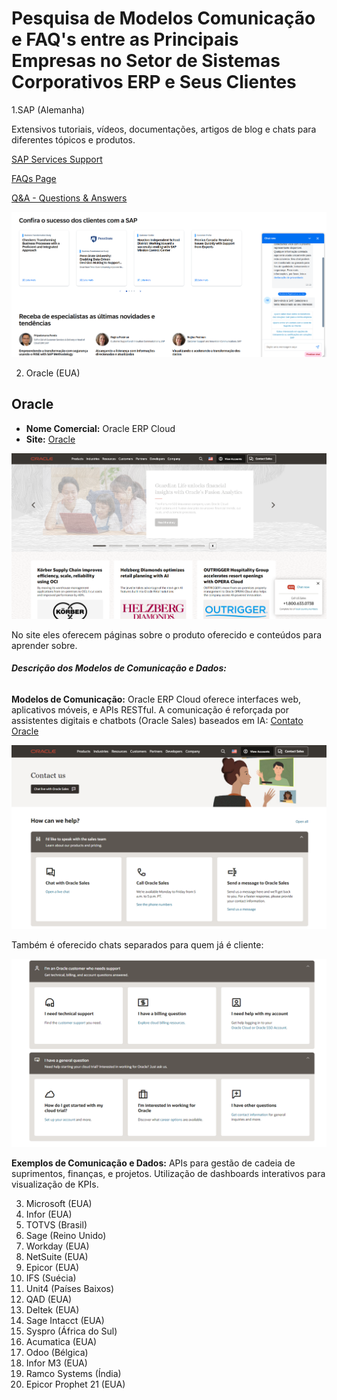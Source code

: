 # Pesquisa de Modelos Comunicação e FAQ's entre as Principais Empresas no Setor de Sistemas Corporativos ERP e Seus Clientes

<!-- Resultados esperados:
    - Uma lista curada com as principais empresas e seus sistemas
    - Descrição dos modelos de comunicação e dados das empresas e seus sistemas
    - Exemplos de comunicação e de dados
-->

1.SAP (Alemanha)

Extensivos tutoriais, vídeos, documentações, artigos de blog e chats para diferentes tópicos e produtos.

[SAP Services Support](https://www.sap.com/brazil/services-support.html)

[FAQs Page](https://community.sap.com/t5/help/faqpage)

[Q&A - Questions & Answers](https://community.sap.com/t5/what-s-new/asking-and-answering-questions-in-the-community-after-migration/ba-p/311224)

![Chat online SAP](../figures/sap1.png)

2. Oracle (EUA)

## Oracle

- **Nome Comercial:** Oracle ERP Cloud
- **Site:** [Oracle](https://www.oracle.com/)

![Oracle ERP Cloud](./figures/oracle.png)

No site eles oferecem páginas sobre o produto oferecido e conteúdos para aprender sobre.

###### **Descrição dos Modelos de Comunicação e Dados:**

**Modelos de Comunicação:** Oracle ERP Cloud oferece interfaces web, aplicativos móveis, e APIs RESTful. A comunicação é reforçada por assistentes digitais e chatbots (Oracle Sales) baseados em IA: [Contato Oracle](https://www.oracle.com/corporate/contact/)

![Chat Oracle](./figures/chat-oracle.png)

Também é oferecido chats separados para quem já é cliente:

![Cliente Oracle](./figures/cliente-oracle.png)

**Exemplos de Comunicação e Dados:** APIs para gestão de cadeia de suprimentos, finanças, e projetos. Utilização de dashboards interativos para visualização de KPIs.

3. Microsoft (EUA)
4. Infor (EUA)
5. TOTVS (Brasil)
6. Sage (Reino Unido)
7. Workday (EUA)
8. NetSuite (EUA)
9. Epicor (EUA)
10. IFS (Suécia)
11. Unit4 (Países Baixos)
12. QAD (EUA)
13. Deltek (EUA)
14. Sage Intacct (EUA)
15. Syspro (África do Sul)
16. Acumatica (EUA)
17. Odoo (Bélgica)
18. Infor M3 (EUA)
19. Ramco Systems (Índia)
20. Epicor Prophet 21 (EUA)

